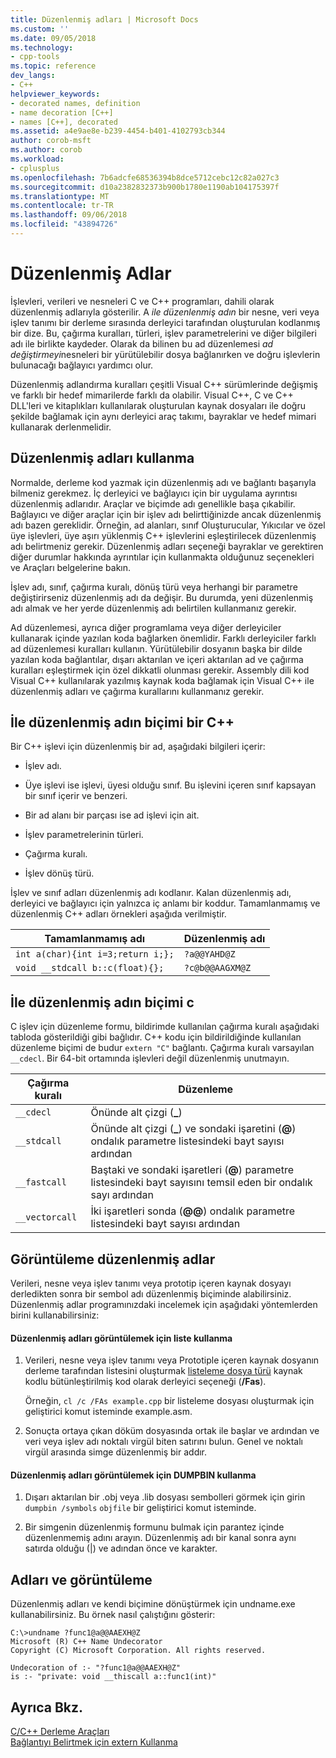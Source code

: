 ```yaml
---
title: Düzenlenmiş adları | Microsoft Docs
ms.custom: ''
ms.date: 09/05/2018
ms.technology:
- cpp-tools
ms.topic: reference
dev_langs:
- C++
helpviewer_keywords:
- decorated names, definition
- name decoration [C++]
- names [C++], decorated
ms.assetid: a4e9ae8e-b239-4454-b401-4102793cb344
author: corob-msft
ms.author: corob
ms.workload:
- cplusplus
ms.openlocfilehash: 7b6adcfe68536394b8dce5712cebc12c82a027c3
ms.sourcegitcommit: d10a2382832373b900b1780e1190ab104175397f
ms.translationtype: MT
ms.contentlocale: tr-TR
ms.lasthandoff: 09/06/2018
ms.locfileid: "43894726"
---
```

# <a name="decorated-names"></a>Düzenlenmiş Adlar

İşlevleri, verileri ve nesneleri C ve C++ programları, dahili olarak düzenlenmiş adlarıyla gösterilir. A *ile düzenlenmiş adın* bir nesne, veri veya işlev tanımı bir derleme sırasında derleyici tarafından oluşturulan kodlanmış bir dize. Bu, çağırma kuralları, türleri, işlev parametrelerini ve diğer bilgileri adı ile birlikte kaydeder. Olarak da bilinen bu ad düzenlemesi *ad değiştirmeyi*nesneleri bir yürütülebilir dosya bağlanırken ve doğru işlevlerin bulunacağı bağlayıcı yardımcı olur.

Düzenlenmiş adlandırma kuralları çeşitli Visual C++ sürümlerinde değişmiş ve farklı bir hedef mimarilerde farklı da olabilir. Visual C++, C ve C++ DLL'leri ve kitaplıkları kullanılarak oluşturulan kaynak dosyaları ile doğru şekilde bağlamak için aynı derleyici araç takımı, bayraklar ve hedef mimari kullanarak derlenmelidir.

##  <a name="Using"></a> Düzenlenmiş adları kullanma

Normalde, derleme kod yazmak için düzenlenmiş adı ve bağlantı başarıyla bilmeniz gerekmez. İç derleyici ve bağlayıcı için bir uygulama ayrıntısı düzenlenmiş adlarıdır. Araçlar ve biçimde adı genellikle başa çıkabilir. Bağlayıcı ve diğer araçlar için bir işlev adı belirttiğinizde ancak düzenlenmiş adı bazen gereklidir. Örneğin, ad alanları, sınıf Oluşturucular, Yıkıcılar ve özel üye işlevleri, üye aşırı yüklenmiş C++ işlevlerini eşleştirilecek düzenlenmiş adı belirtmeniz gerekir. Düzenlenmiş adları seçeneği bayraklar ve gerektiren diğer durumlar hakkında ayrıntılar için kullanmakta olduğunuz seçenekleri ve Araçları belgelerine bakın.

İşlev adı, sınıf, çağırma kuralı, dönüş türü veya herhangi bir parametre değiştirirseniz düzenlenmiş adı da değişir. Bu durumda, yeni düzenlenmiş adı almak ve her yerde düzenlenmiş adı belirtilen kullanmanız gerekir.

Ad düzenlemesi, ayrıca diğer programlama veya diğer derleyiciler kullanarak içinde yazılan koda bağlarken önemlidir. Farklı derleyiciler farklı ad düzenlemesi kuralları kullanın. Yürütülebilir dosyanın başka bir dilde yazılan koda bağlantılar, dışarı aktarılan ve içeri aktarılan ad ve çağırma kuralları eşleştirmek için özel dikkatli olunması gerekir. Assembly dili kod Visual C++ kullanılarak yazılmış kaynak koda bağlamak için Visual C++ ile düzenlenmiş adları ve çağırma kurallarını kullanmanız gerekir.

##  <a name="Format"></a> İle düzenlenmiş adın biçimi bir C++

Bir C++ işlevi için düzenlenmiş bir ad, aşağıdaki bilgileri içerir:

- İşlev adı.

- Üye işlevi ise işlevi, üyesi olduğu sınıf. Bu işlevini içeren sınıf kapsayan bir sınıf içerir ve benzeri.

- Bir ad alanı bir parçası ise ad işlevi için ait.

- İşlev parametrelerinin türleri.

- Çağırma kuralı.

- İşlev dönüş türü.

İşlev ve sınıf adları düzenlenmiş adı kodlanır. Kalan düzenlenmiş adı, derleyici ve bağlayıcı için yalnızca iç anlamı bir koddur. Tamamlanmamış ve düzenlenmiş C++ adları örnekleri aşağıda verilmiştir.

|Tamamlanmamış adı|Düzenlenmiş adı|
|----------------------|--------------------|
|`int a(char){int i=3;return i;};`|`?a@@YAHD@Z`|
|`void __stdcall b::c(float){};`|`?c@b@@AAGXM@Z`|

##  <a name="FormatC"></a> İle düzenlenmiş adın biçimi c

C işlev için düzenleme formu, bildirimde kullanılan çağırma kuralı aşağıdaki tabloda gösterildiği gibi bağlıdır. C++ kodu için bildirildiğinde kullanılan düzenleme biçimi de budur `extern "C"` bağlantı. Çağırma kuralı varsayılan `__cdecl`. Bir 64-bit ortamında işlevleri değil düzenlenmiş unutmayın.

|Çağırma kuralı|Düzenleme|
|------------------------|----------------|
|`__cdecl`|Önünde alt çizgi (**_**)|
|`__stdcall`|Önünde alt çizgi (**_**) ve sondaki işaretini (**\@**) ondalık parametre listesindeki bayt sayısı ardından|
|`__fastcall`|Baştaki ve sondaki işaretleri (**\@**) parametre listesindeki bayt sayısını temsil eden bir ondalık sayı ardından|
|`__vectorcall`|İki işaretleri sonda (**\@\@**) ondalık parametre listesindeki bayt sayısı ardından|

##  <a name="Viewing"></a> Görüntüleme düzenlenmiş adlar

Verileri, nesne veya işlev tanımı veya prototip içeren kaynak dosyayı derledikten sonra bir sembol adı düzenlenmiş biçiminde alabilirsiniz. Düzenlenmiş adlar programınızdaki incelemek için aşağıdaki yöntemlerden birini kullanabilirsiniz:

#### <a name="to-use-a-listing-to-view-decorated-names"></a>Düzenlenmiş adları görüntülemek için liste kullanma

1. Verileri, nesne veya işlev tanımı veya Prototiple içeren kaynak dosyanın derleme tarafından listesini oluşturmak [listeleme dosya türü](../../build/reference/fa-fa-listing-file.md) kaynak kodlu bütünleştirilmiş kod olarak derleyici seçeneği (**/Fas**).

   Örneğin, `cl /c /FAs example.cpp` bir listeleme dosyası oluşturmak için geliştirici komut isteminde example.asm.

2. Sonuçta ortaya çıkan döküm dosyasında ortak ile başlar ve ardından ve veri veya işlev adı noktalı virgül biten satırını bulun. Genel ve noktalı virgül arasında simge düzenlenmiş bir addır.

#### <a name="to-use-dumpbin-to-view-decorated-names"></a>Düzenlenmiş adları görüntülemek için DUMPBIN kullanma

1. Dışarı aktarılan bir .obj veya .lib dosyası sembolleri görmek için girin `dumpbin /symbols` `objfile` bir geliştirici komut isteminde.

2. Bir simgenin düzenlenmiş formunu bulmak için parantez içinde düzenlenmemiş adını arayın. Düzenlenmiş adı bir kanal sonra aynı satırda olduğu (&#124;) ve adından önce ve karakter.

##  <a name="Undecorated"></a> Adları ve görüntüleme

Düzenlenmiş adları ve kendi biçimine dönüştürmek için undname.exe kullanabilirsiniz. Bu örnek nasıl çalıştığını gösterir:

```
C:\>undname ?func1@a@@AAEXH@Z
Microsoft (R) C++ Name Undecorator
Copyright (C) Microsoft Corporation. All rights reserved.

Undecoration of :- "?func1@a@@AAEXH@Z"
is :- "private: void __thiscall a::func1(int)"
```

## <a name="see-also"></a>Ayrıca Bkz.

[C/C++ Derleme Araçları](../../build/reference/c-cpp-build-tools.md)  
[Bağlantıyı Belirtmek için extern Kullanma](../../cpp/using-extern-to-specify-linkage.md)